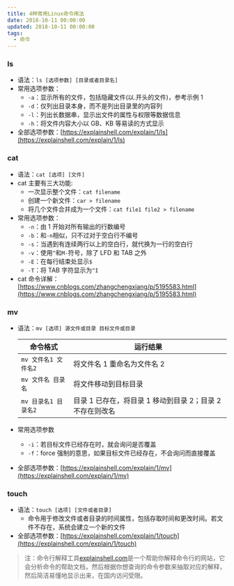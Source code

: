```yaml
---
title: 4种常用Linux命令用法
date: 2018-10-11 00:00:00
updated: 2018-10-11 00:00:00
tags:
  - 命令
---
```


### ls

- 语法：`ls [选项参数] [目录或者目录名]`
- 常用选项参数：
  - `-a`：显示所有的文件，包括隐藏文件(以.开头的文件)，参考示例 1
  - `-d`：仅列出目录本身，而不是列出目录里的内容列
  - `-l`：列出长数据串，显示出文件的属性与权限等数据信息
  - `-h`：将文件内容大小以 GB、KB 等易读的方式显示
- 全部选项参数：[https://explainshell.com/explain/1/ls](https://explainshell.com/explain/1/ls)

<!-- more -->

### cat

- 语法：`cat [选项] [文件]`
- cat 主要有三大功能:
  - 一次显示整个文件：`cat filename`
  - 创建一个新文件：`car > filename`
  - 将几个文件合并成为一个文件：`cat file1 file2 > filename`
- 常用选项参数：
  - `-n`：由 1 开始对所有输出的行数编号
  - `-b`：和`-n`相似，只不过对于空白行不编号
  - `-s`：当遇到有连续两行以上的空白行，就代换为一行的空白行
  - `-v`：使用`^`和`M-`符号，除了 LFD 和 TAB 之外
  - `-E`：在每行结束处显示`$`
  - `-T`：将 TAB 字符显示为`^I`
- cat 命令详解：[https://www.cnblogs.com/zhangchengxiang/p/5195583.html](https://www.cnblogs.com/zhangchengxiang/p/5195583.html)

### mv

- 语法：`mv [选项] 源文件或目录 目标文件或目录`

  | 命令格式             | 运行结果                                                  |
  | -------------------- | --------------------------------------------------------- |
  | `mv 文件名1 文件名2` | 将文件名 1 重命名为文件名 2                               |
  | `mv 文件名 目录名`   | 将文件移动到目标目录                                      |
  | `mv 目录名1 目录名2` | 目录 1 已存在，将目录 1 移动到目录 2；目录 2 不存在则改名 |

- 常用选项参数
  - `-i`：若目标文件已经存在时，就会询问是否覆盖
  - `-f`：force 强制的意思，如果目标文件已经存在，不会询问而直接覆盖
- 全部选项参数：[https://explainshell.com/explain/1/mv](https://explainshell.com/explain/1/mv)

### touch

- 语法：`touch [选项] [文件或者目录]`
  - 命令用于修改文件或者目录的时间属性，包括存取时间和更改时间。若文件不存在，系统会建立一个新的文件
- 全部选项参数：[https://explainshell.com/explain/1/touch](https://explainshell.com/explain/1/touch)

> 注：命令行解释工具[explainshell.com](explainshell.com)是一个帮助你解释命令行的网站，它会分析命令的帮助文档，然后根据你想查询的命令参数来抽取对应的解释，然后简洁易懂地显示出来，在国内访问受限。
